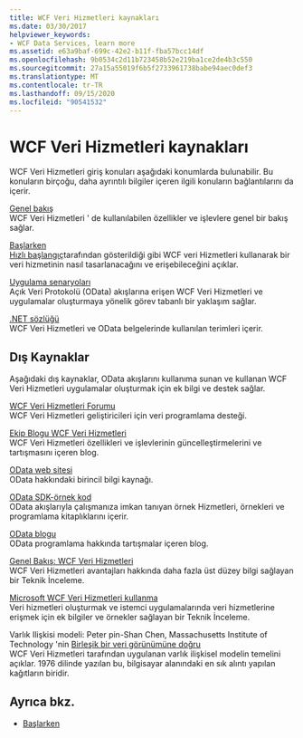 ```yaml
---
title: WCF Veri Hizmetleri kaynakları
ms.date: 03/30/2017
helpviewer_keywords:
- WCF Data Services, learn more
ms.assetid: e63a9baf-699c-42e2-b11f-fba57bcc14df
ms.openlocfilehash: 9b0534c2d11b723458b52e219ba1ce2de4b3c550
ms.sourcegitcommit: 27a15a55019f6b5f2733961738babe94aec0def3
ms.translationtype: MT
ms.contentlocale: tr-TR
ms.lasthandoff: 09/15/2020
ms.locfileid: "90541532"
---
```

# <a name="wcf-data-services-resources"></a>WCF Veri Hizmetleri kaynakları
WCF Veri Hizmetleri giriş konuları aşağıdaki konumlarda bulunabilir. Bu konuların birçoğu, daha ayrıntılı bilgiler içeren ilgili konuların bağlantılarını da içerir.  
  
 [Genel bakış](wcf-data-services-overview.md)  
 WCF Veri Hizmetleri ' de kullanılabilen özellikler ve işlevlere genel bir bakış sağlar.  
  
 [Başlarken](../adonet/ef/getting-started.md)  
 [Hızlı başlangıç](quickstart-wcf-data-services.md)tarafından gösterildiği gibi WCF veri Hizmetleri kullanarak bir veri hizmetinin nasıl tasarlanacağını ve erişebileceğini açıklar.  
  
 [Uygulama senaryoları](application-scenarios-wcf-data-services.md)  
 Açık Veri Protokolü (OData) akışlarına erişen WCF Veri Hizmetleri ve uygulamalar oluşturmaya yönelik görev tabanlı bir yaklaşım sağlar.  
  
 [.NET sözlüğü](../../../standard/glossary.md)  
 WCF Veri Hizmetleri ve OData belgelerinde kullanılan terimleri içerir.  
  
## <a name="external-resources"></a>Dış Kaynaklar  
 Aşağıdaki dış kaynaklar, OData akışlarını kullanıma sunan ve kullanan WCF Veri Hizmetleri uygulamalar oluşturmak için ek bilgi ve destek sağlar.  
  
 [WCF Veri Hizmetleri Forumu](https://social.msdn.microsoft.com/Forums/en-US/home?forum=adodotnetdataservices)  
 WCF Veri Hizmetleri geliştiricileri için veri programlama desteği.  
  
 [Ekip Blogu WCF Veri Hizmetleri](/archive/blogs/astoriateam/)  
 WCF Veri Hizmetleri özellikleri ve işlevlerinin güncelleştirmelerini ve tartışmasını içeren blog.  
  
 [OData web sitesi](https://www.odata.org/)  
 OData hakkındaki birincil bilgi kaynağı.  
  
 [OData SDK-örnek kod](https://www.odata.org/ecosystem/#sdk)  
 OData akışlarıyla çalışmanıza imkan tanıyan örnek Hizmetleri, örnekleri ve programlama kitaplıklarını içerir.  
  
 [OData blogu](https://www.odata.org/blog/)  
 OData programlama hakkında tartışmalar içeren blog.  
  
 [Genel Bakış: WCF Veri Hizmetleri](/previous-versions/visualstudio/visual-studio-2008/cc956153(v=msdn.10))  
 WCF Veri Hizmetleri avantajları hakkında daha fazla üst düzey bilgi sağlayan bir Teknik İnceleme.  
  
 [Microsoft WCF Veri Hizmetleri kullanma](/previous-versions/visualstudio/visual-studio-2008/cc907912(v=msdn.10))  
 Veri hizmetleri oluşturmak ve istemci uygulamalarında veri hizmetlerine erişmek için ek bilgiler ve örnekler sağlayan bir Teknik İnceleme.  
  
 Varlık Ilişkisi modeli: Peter pin-Shan Chen, Massachusetts Institute of Technology 'nin [Birleşik bir veri görünümüne doğru](https://dl.acm.org/doi/10.1145/320434.320440)  
 WCF Veri Hizmetleri tarafından uygulanan varlık ilişkisel modelin temelini açıklar. 1976 dilinde yazılan bu, bilgisayar alanındaki en sık alıntı yapılan kağıtların biridir.  
  
## <a name="see-also"></a>Ayrıca bkz.

- [Başlarken](getting-started-with-wcf-data-services.md)
